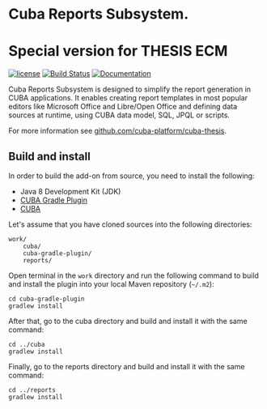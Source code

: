 # Cuba Reports Subsystem. 
# Special version for THESIS ECM

[![license](https://img.shields.io/badge/license-Apache%20License%202.0-blue.svg?style=flat)](http://www.apache.org/licenses/LICENSE-2.0)
[![Build Status](https://travis-ci.org/cuba-platform/reports.svg?branch=master)](https://travis-ci.org/cuba-platform/reports-thesis)
[![Documentation](https://img.shields.io/badge/documentation-online-03a9f4.svg)](https://docs.cuba-platform.com/cuba/5.6/reporting/en/html-single/reporting.html)

Cuba Reports Subsystem is designed to simplify the report generation in CUBA applications. It enables creating report 
templates in most popular editors like Microsoft Office and Libre/Open Office and defining data sources at runtime, 
using CUBA data model, SQL, JPQL or scripts.

For more information see [github.com/cuba-platform/cuba-thesis](https://github.com/cuba-platform/cuba-thesis).

## Build and install

In order to build the add-on from source, you need to install the following:
* Java 8 Development Kit (JDK)
* [CUBA Gradle Plugin](https://github.com/cuba-platform/cuba-gradle-plugin-thesis)
* [CUBA](https://github.com/cuba-platform/cuba-thesis)

Let's assume that you have cloned sources into the following directories:
```
work/
    cuba/
    cuba-gradle-plugin/
    reports/
```

Open terminal in the `work` directory and run the following command to build and install the plugin into your local Maven repository (`~/.m2`):
```
cd cuba-gradle-plugin
gradlew install
```

After that, go to the cuba directory and build and install it with the same command:
```
cd ../cuba
gradlew install
```

Finally, go to the reports directory and build and install it with the same command:
```
cd ../reports
gradlew install
```
